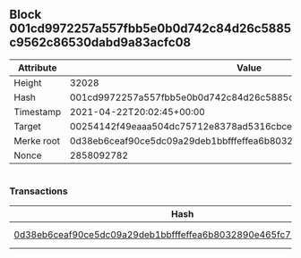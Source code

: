 ## Block 001cd9972257a557fbb5e0b0d742c84d26c5885c9562c86530dabd9a83acfc08

Attribute | Value
--- | ---
Height | 32028
Hash | 001cd9972257a557fbb5e0b0d742c84d26c5885c9562c86530dabd9a83acfc08
Timestamp | 2021-04-22T20:02:45+00:00
Target | 00254142f49eaaa504dc75712e8378ad5316cbcead634704b3734b6271167cc4
Merke root | 0d38eb6ceaf90ce5dc09a29deb1bbfffeffea6b8032890e465fc772738f6ea32
Nonce | 2858092782

```

```

### Transactions

Hash | Amount
--- | ---
[0d38eb6ceaf90ce5dc09a29deb1bbfffeffea6b8032890e465fc772738f6ea32](0d38eb6ceaf90ce5dc09a29deb1bbfffeffea6b8032890e465fc772738f6ea32.md) | 10.00000000 SKEPTI 
